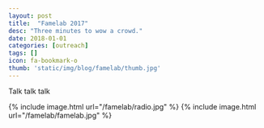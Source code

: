 ```yaml
---
layout: post
title:  "Famelab 2017"
desc: "Three minutes to wow a crowd."
date: 2018-01-01
categories: [outreach]
tags: []
icon: fa-bookmark-o
thumb: 'static/img/blog/famelab/thumb.jpg'
---
```


Talk talk talk

{% include image.html url="/famelab/radio.jpg"  %}
{% include image.html url="/famelab/famelab.jpg"  %}

